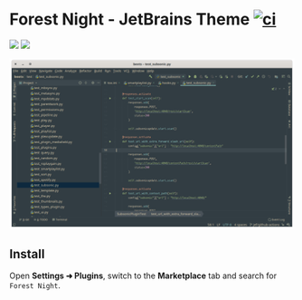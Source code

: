 # Forest Night - JetBrains Theme [![ci](https://github.com/jef/forest-night-jetbrains/workflows/ci/badge.svg?branch=master)](https://github.com/jef/forest-night-jetbrains/actions?query=workflow%3Acd)

[![](https://img.shields.io/jetbrains/plugin/v/14491)](https://plugins.jetbrains.com/plugin/14491-forest-night) ![](https://img.shields.io/jetbrains/plugin/d/14491?color=brightgreen)

![screenshot](docs/screenshots/python.png)

## Install

Open **Settings ➜ Plugins**, switch to the **Marketplace** tab and search for `Forest Night`.
